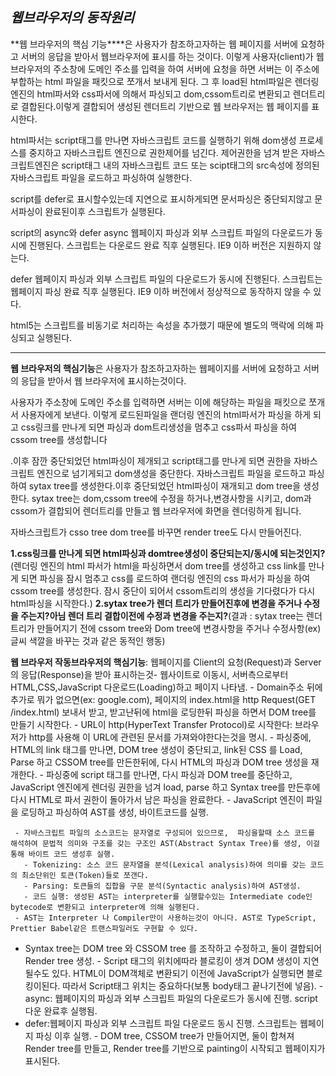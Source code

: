 ## ***웹브라우저의 동작원리***

**웹 브라우저의 핵심 기능****은 사용자가 참조하고자하는 웹 페이지를 서버에 요청하고 서버의 응답을 받아서 웹브라우저에 표시를 하는 것이다. 이렇게 사용자(client)가 웹 브라우저의 주소창에 도메인 주소를 입력을 하여 서버에 요청을 하면 서버는 이 주소에 부합하는 html 파일을 패킷으로 쪼개서 보내게 된다. 그 후 load된 html파일은 렌더링 엔진의 html파서와 css파서에 의해서 파싱되고 dom,cssom트리로 변환되고 렌더트리로 결합된다.이렇게 결합되어 생성된 렌더트리 기반으로 웹 브라우저는 웹 페이지를 표시한다. 

html파서는 script태그를 만나면 자바스크립트 코드를 실행하기 위해 dom생성 프로세스를 중지하고 자바스크립트 엔진으로 권한제어를 넘긴다. 제어권한을 넘겨 받은 자바스크립트엔진은 script태그 내의 자바스크립트 코드 또는 scipt태그의 src속성에 정의된 자바스크립트 파일을 로드하고 파싱하여 실행한다.  

script를 defer로 표시할수있는데 지연으로 표시하게되면 문서파싱은 중단되지않고 문서파싱이 완료된이후 스크립트가 실행된다. 

script의 async와 defer 
async 웹페이지 파싱과 외부 스크립트 파일의 다운로드가 동시에 진행된다. 스크립트는 다운로드 완료 직후 실행된다. IE9 이하 버전은 지원하지 않는다.

defer 웹페이지 파싱과 외부 스크립트 파일의 다운로드가 동시에 진행된다. 스크립트는 웹페이지 파싱 완료 직후 실행된다. IE9 이하 버전에서 정상적으로 동작하지 않을 수 있다.

html5는 스크립트를 비동기로 처리하는 속성을 추가했기 때문에 별도의 맥락에 의해 파싱되고 실행된다.

-------------------------------------

**웹 브라우저의 핵심기능**은 사용자가 참조하고자하는 웹페이지를 서버에 요청하고 서버의 응답을 받아서 웹 브라우저에 표시하는것이다.  

사용자가 주소창에 도메인 주소를 입력하면 서버는 이에 해당하는 파일을 패킷으로 쪼개서 사용자에게 보낸다. 이렇게 로드된파일을 랜더링 엔진의 html파서가 파싱을 하게 되고 css링크를 만나게 되면 파싱과 dom트리생성을 멈추고 css파서 파싱을 하여 cssom tree를 생성합니다 

.이후 잠깐 중단되었던 html파싱이 제개되고 script태그를 만나게 되면 권한을 자바스크립트 엔진으로 넘기게되고 dom생성을 중단한다. 자바스크립트 파일을 로드하고 파싱하여 sytax tree를 생성한다.이후 중단되었던 html파싱이 재개되고 dom tree을 생성한다. sytax tree는 dom,cssom tree에 수정을 하거나,변경사항을 시키고, dom과cssom가 결합되어 렌더트리를 만들고 웹 브라우저에 화면을 렌더링하게 됩니다.

자바스크립트가 csso tree dom tree를 바꾸면 render tree도 다시 만들어진다.



**1.css링크를 만나게 되면 html파싱과 domtree생성이 중단되는지/동시에 되는것인지?**(렌더링 엔진의 html 파서가 html을 파싱하면서 dom tree를 생성하고 css link를 만나게 되면 파싱을 잠시 멈추고 css를 로드하여 랜더링 엔진의 css 파서가 파싱을 하여 cssom tree를 생성한다. 잠시 중단이 되어서 cssom트리의 생성을 기다렸다가 다시 html파싱을 시작한다.)
**2.sytax tree가 렌더 트리가 만들어진후에 변경을 주거나 수정을 주는지?아님 렌더 트리 결합이전에 수정과 변경을 주는지?**(결과 : sytax tree는 렌더 트리가 만들어지기 전에 cssom tree와 Dom tree에 변경사항을 주거나 수정사항(ex)글씨 색깔을 바꾸는 것과 같은  동적인 행동)

**웹 브라우저 작동브라우저의 핵심기능**:  웹페이지를  Client의 요청(Request)과 Server의 응답(Response)을 받아 표시하는것- 웹사이트로 이동시, 서버측으로부터 HTML,CSS,JavaScript 다운로드(Loading)하고 페이지 나타냄. - Domain주소 뒤에 추가로 뭐가 없으면(ex: google.com), 페이지의 index.html을 http Request(GET /index.html) 보내서 받고, 받고난뒤에 html을 로딩한뒤 파싱을 하면서 DOM tree를 만들기 시작한다.   - URL이 http(HyperText Transfer Protocol)로 시작한다: 브라우저가 http를 사용해 이 URL에 관련된 문서를 가져와야한다는것을 명시. - 파싱중에, HTML의 link 태그를 만나면, DOM tree 생성이 중단되고, link된 CSS 를 Load, Parse 하고 CSSOM tree를 만든한뒤에, 다시 HTML의 파싱과 DOM tree 생성을 재개한다. - 파싱중에 script 태그를 만나면, 다시 파싱과 DOM tree를 중단하고, JavaScript 엔진에게 렌더링 권한을 넘겨 load, parse 하고 Syntax tree를 만든후에 다시 HTML로 파서 권한이 돌아가서 남은 파싱을 완료한다.   - JavaScript 엔진이 파일을 로딩하고 파싱하여 AST를 생성, 바이트코드를 실행.

     - 자바스크립트 파일의 소스코드는 문자열로 구성되어 있으므로,  파싱을할때 소스 코드를 해석하여 문법적 의미와 구조를 갖는 구조인 AST(Abstract Syntax Tree)를 생성, 이걸 통해 바이트 코드 생성후 실행.
       - Tokenizing: 소스 코드 문자열을 분석(Lexical analysis)하여 의미를 갖는 코드의 최소단위인 토큰(Token)들로 쪼갠다.
       - Parsing: 토큰들의 집합을 구문 분석(Syntactic analysis)하여 AST생성.
       - 코드 실행: 생성된 AST는 interpreter를 실행할수있는 Intermediate code인 bytecode로 변환되고 interpreter에 의해 실행된다.
     - AST는 Interpreter 나 Compiler만이 사용하는것이 아니다. AST로 TypeScript, Prettier Babel같은 트랜스파일러도 구현할 수 있다.
   - Syntax tree는 DOM tree 와 CSSOM tree 를 조작하고 수정하고, 둘이 결합되어 Render tree 생성. - Script 태그의 위치에따라 블로킹이 생겨 DOM 생성이 지연될수도 있다. HTML이 DOM객체로 변환되기 이전에 JavaScript가 실행되면 블로킹이된다. 따라서 Script태그 위치는 중요하다(보통 body태그 끝나기전에 넣음).   - async: 웹페이지의 파싱과 외부 스크립트 파일의 다운로드가 동시에 진행. script 다운 완료후 실행됨.
   - defer:웹페이지 파싱과 외부 스크립트 파일 다운로드 동시 진행. 스크립트는 웹페이지 파싱 이후 실행. - DOM tree, CSSOM tree가 만들어지면, 둘이 합쳐져 Render tree를 만들고, Render tree를 기반으로 painting이 시작되고 웹페이지가 표시된다.